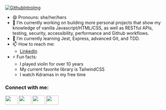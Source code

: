 [![GithubIntroImg](https://github.com/user-attachments/assets/fa8a9eda-dbdc-4cb2-b05b-7f13131296fb)](www.github.com/wmurphy-collabstar)

- 😄 Pronouns: she/her/hers
- 🔭 I’m currently working on building more personal projects that show my knowledge of vanilla Javascript/HTML/CSS, as well as RESTful APIs, testing, security, accessibility, performance and Github workflows.
- 🌱 I’m currently learning Jest, Express, advanced Git, and TDD.
- 📫 How to reach me:
  - [LinkedIn](https://www.linkedin.com/in/winona-murphy-840048170/)
- ⚡ Fun facts:
  - I played violin for over 10 years
  - My current favorite library is TailwindCSS
  - I watch Kdramas in my free time

<!--
**wmurphy-collabstar/wmurphy-collabstar** is a ✨ _special_ ✨ repository because its `README.md` (this file) appears on your GitHub profile.

Here are some ideas to get you started:

- 🔭 I’m currently working on ...
- 🌱 I’m currently learning ...
- 👯 I’m looking to collaborate on ...
- 🤔 I’m looking for help with ...
- 💬 Ask me about ...
- 📫 How to reach me: ...
- 😄 Pronouns: ...
- ⚡ Fun fact: ...
-->

<h3 align="left">Connect with me:</h3>
<p align="left">
  <a href="https://www.linkedin.com/in/winona-murphy-840048170/" target="blank"><img align="center" src="https://cdn.jsdelivr.net/npm/simple-icons@3.0.1/icons/linkedin.svg" alt="" height="30" width="40" /></a>
  <a href="https://x.com/wviolinm" target="blank"><img align="center" src="https://cdn.jsdelivr.net/npm/simple-icons@3.0.1/icons/twitter.svg" alt="" height="30" width="40" /></a>
  <a href="https://www.facebook.com/profile.php?id=100009450551735" target="blank"><img align="center" src="https://cdn.jsdelivr.net/npm/simple-icons@3.0.1/icons/instagram.svg" alt="" height="30" width="40" /></a>
  <a href="https://www.youtube.com/@winonamurphy8229" target="blank"><img align="center" src="https://cdn.jsdelivr.net/npm/simple-icons@3.0.1/icons/youtube.svg" alt="" height="30" width="40" /></a>
</p>
